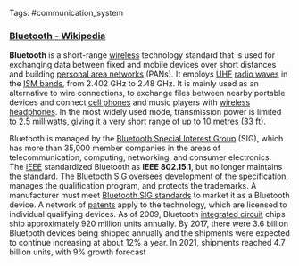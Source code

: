 Tags: #communication_system 

### [Bluetooth - Wikipedia](https://en.wikipedia.org/wiki/Bluetooth)

**Bluetooth** is a short-range [wireless](https://en.wikipedia.org/wiki/Wireless "Wireless") technology standard that is used for exchanging data between fixed and mobile devices over short distances and building [personal area networks](https://en.wikipedia.org/wiki/Personal_area_network "Personal area network") (PANs). It employs [UHF](https://en.wikipedia.org/wiki/Ultra_high_frequency "Ultra high frequency") [radio waves](https://en.wikipedia.org/wiki/Radio_wave "Radio wave") in the [ISM bands](https://en.wikipedia.org/wiki/ISM_band "ISM band"), from 2.402 GHz to 2.48 GHz. It is mainly used as an alternative to wire connections, to exchange files between nearby portable devices and connect [cell phones](https://en.wikipedia.org/wiki/Cell_phone "Cell phone") and music players with [wireless headphones](https://en.wikipedia.org/wiki/Wireless_headphone "Wireless headphone"). In the most widely used mode, transmission power is limited to 2.5 [milliwatts](https://en.wikipedia.org/wiki/Milliwatt "Milliwatt"), giving it a very short range of up to 10 metres (33 ft).

Bluetooth is managed by the [Bluetooth Special Interest Group](https://en.wikipedia.org/wiki/Bluetooth_Special_Interest_Group "Bluetooth Special Interest Group") (SIG), which has more than 35,000 member companies in the areas of telecommunication, computing, networking, and consumer electronics. The [IEEE](https://en.wikipedia.org/wiki/Institute_of_Electrical_and_Electronics_Engineers "Institute of Electrical and Electronics Engineers") standardized Bluetooth as **IEEE 802.15.1**, but no longer maintains the standard. The Bluetooth SIG oversees development of the specification, manages the qualification program, and protects the trademarks. A manufacturer must meet [Bluetooth SIG standards](https://en.wikipedia.org/wiki/Bluetooth_Special_Interest_Group#Qualification "Bluetooth Special Interest Group") to market it as a Bluetooth device. A network of [patents](https://en.wikipedia.org/wiki/Patent "Patent") apply to the technology, which are licensed to individual qualifying devices. As of 2009, Bluetooth [integrated circuit](https://en.wikipedia.org/wiki/Integrated_circuit "Integrated circuit") chips ship approximately 920 million units annually. By 2017, there were 3.6 billion Bluetooth devices being shipped annually and the shipments were expected to continue increasing at about 12% a year. In 2021, shipments reached 4.7 billion units, with 9% growth forecast